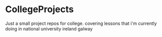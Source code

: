 # CollegeProjects

Just a  small project repos for college. covering lessons that i'm currently doing in national university ireland galway
